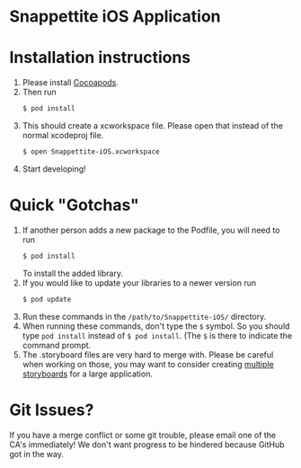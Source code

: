 # Snappettite iOS Application
# Installation instructions 
1. Please install [Cocoapods](https://cocoapods.org).
2. Then run
   ```bash
   $ pod install
   ```
3. This should create a xcworkspace file. Please open that instead of the normal xcodeproj file.
   ```bash
   $ open Snappettite-iOS.xcworkspace
   ```
4. Start developing!
# Quick "Gotchas"
1. If another person adds a new package to the Podfile, you will need to run
   ```bash
   $ pod install
   ```
   To install the added library.
2. If you would like to update your libraries to a newer version run
   ```bash
   $ pod update
   ```
3. Run these commands in the ```/path/to/Snappettite-iOS/``` directory.
4. When running these commands, don't type the ```$``` symbol. So you should type ```pod install``` instead of ```$ pod install```. (The ```$``` is there to indicate the command prompt.
5. The .storyboard files are very hard to merge with. Please be careful when working on those, you may want to consider creating [multiple storyboards](http://www.newventuresoftware.com/blog/organizing-xcode-projects-using-multiple-storyboards/) for a large application.
# Git Issues?
If you have a merge conflict or some git trouble, please email one of the CA's immediately! We don't want progress to be hindered because GitHub got in the way.
